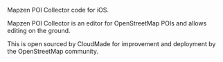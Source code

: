 Mapzen POI Collector code for iOS.

Mapzen POI Collector is an editor for OpenStreetMap POIs and allows editing on the ground.

This is open sourced by CloudMade for improvement and deployment by the OpenStreetMap community.
